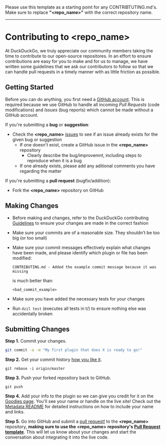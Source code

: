 Please use this template as a starting point for any CONTRIBTUTING.md's. Make sure to replace **"\<repo\_name\>"** with the correct repository name.

------

# Contributing to **\<repo\_name\>**

At DuckDuckGo, we truly appreciate our community members taking the time to contribute to our open-source repositores. In an effort to ensure contributions are easy for you to make and for us to manage, we have written some guidelines that we ask our contributors to follow so that we can handle pull requests in a timely manner with as little friction as possible.

## Getting Started

Before you can do anything, you first need a [GitHub account](https://github.com/signup/free). This is required because we use GitHub to handle all incoming *Pull Requests* (code modifications) and *Issues* (bug reports) which cannot be made without a  GitHub account.

If you're submitting a **bug** or **suggestion**:
- Check the **\<repo\_name\>** [issues](#link-to-issues) to see if an issue already exists for the given bug or suggestion
    - If one doesn't exist, create a GitHub issue in the **\<repo\_name\>** repository
        - Clearly describe the bug/improvemnt, including steps to reproduce when it is a bug
    - If one already exists, please add any aditional comments you have regarding the matter

If you're submitting a **pull request** (bugfix/addition):
- Fork the **\<repo\_name\>** repository on GitHub

## Making Changes

- Before making and changes, refer to the DuckDuckGo contributing [Guidelines](#link-to-guidelines) to ensure your changes are made in the correct fashion
- Make sure your commits are of a reasonable size. They shouldn't be too big (or too small)
- Make sure your commit messages effectively explain what changes have been made, and please identify which plugin or file has been modified:

    ```
    CONTRIBUTING.md - Added the example commit message because it was missing
    ```

     is much better than:

    ```
    <bad_commit_example>
    ```

- Make sure you have added the necessary tests for your changes
- Run `dzil test` (executes all tests in t/) to ensure nothing else was accidentally broken

## Submitting Changes

**Step 1.** Commit your changes.

```bash
git commit -a -m "My first plugin that does X is ready to go!"
```

**Step 2.** Get your commit history [how you like it](http://book.git-scm.com/4_interactive_rebasing.html).

```
git rebase -i origin/master
```

**Step 3.** Push your forked repository back to GitHub.

```
git push
```

**Step 4.** Add your info to the plugin so we can give you credit for it on the [Goodies page](https://duckduckgo.com/goodies). You'll see your name or handle on the live site!
Check out the [Metadata README](metadata.md) for detailed instructions on how to include your name and links.

**Step 5.** Go into GitHub and submit a [pull request!](http://help.github.com/send-pull-requests/) to the **\<repo\_name\>** repository, **making sure to use the **\<repo\_name\>** repository's [Pull Request template](#link-to-file)**. This will let us know about your changes and start the conversation about integrating it into the live code.